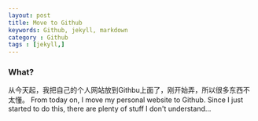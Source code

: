 ```yaml
---
layout: post
title: Move to Github 
keywords: Github, jekyll, markdown
category : Github
tags : [jekyll,]
---
```


### What? ###

从今天起，我把自己的个人网站放到Githbu上面了，刚开始弄，所以很多东西不太懂。
From today on, I move my personal website to Github. Since I just started to do this, there are plenty of stuff I don't understand...
